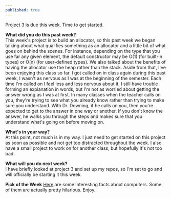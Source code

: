 ```yaml
---
published: true
---
```


Project 3 is due this week. Time to get started.

**What did you do this past week?**  
This week's project is to build an allocator, so this past week we began talking about what qualifies something as an allocator and a little bit of what goes on behind the scenes. For instance, depending on the type that you use far any given element, the default constructor may be O(1) (for built-in types) or O(n) (for user-defined types). We also talked about the benefits of having the allocator use the heap rather than the stack. Aside from that, I've been enjoying this class so far. I got called on in class again during this past week, I wasn't as nervous as I was at the beginning of the semester. Each time I'm called on I feel less and less nervous about it. I still have trouble forming an explanation in words, but I'm not as worried about getting the answer wrong as I was at first. In many classes when the teacher calls on you, they're trying to see what you already know rather than trying to make sure you understand. With Dr. Downing, if he calls on you, then you're expected to get to the answer in one way or another. If you don't know the answer, he walks you through the steps and makes sure that you understand what's going on before moving on.

**What's in your way?**  
At this point, not much is in my way. I just need to get started on this project as soon as possible and not get too distracted throughout the week. I also have a small project to work on for another class, but hopefully it's not too bad. 

**What will you do next week?**  
I have briefly looked at project 3 and set up my repos, so I'm set to go and will officially be starting it this week.

**Pick of the Week**
[Here](http://www.kickassfacts.com/30-kickass-interesting-facts-about-computers/) are some interesting facts about computers. Some of them are actually pretty hilarious. Enjoy.